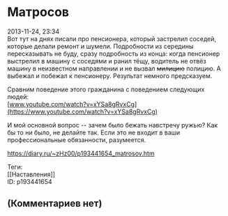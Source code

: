 Матросов
========

  
2013-11-24, 23:34  
 Вот тут на днях писали про пенсионера, который застрелил соседей, которые делали ремонт и шумели. Подробности из середины пересказывать не буду, сразу подробность из конца: когда пенсионер выстрелил в машину с соседями и ранил тёщу, водитель не отвёз машину в неизвестном направлении и не вызвал  ~~милицию~~  полицию. А выбежал и побежал к пенсионеру. Результат немного предсказуем.   
   
 Сравним поведение этого гражданина с поведением следующих людей:   
  [www.youtube.com/watch?v=xYSa8gRvxCg](https://www.youtube.com/watch?v=xYSa8gRvxCg)    
   
 И мой основной вопрос -- зачем было бежать навстречу ружью? Как бы то ни было, не делайте так. Если это не входит в ваши профессиональные обязанности, разумеется.   
  
<https://diary.ru/~zHz00/p193441654_matrosov.htm>  
  
Теги:  
[[Наставления]]  
ID: p193441654  


(Комментариев нет)
------------------